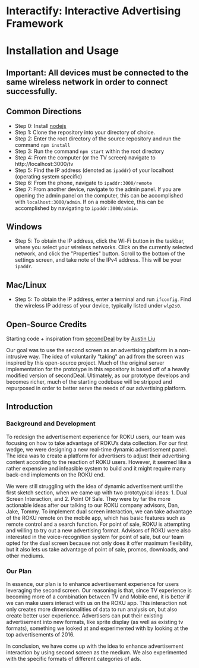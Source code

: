 # Interactify: Interactive Advertising Framework 

# Installation and Usage

## Important: All devices must be connected to the same wireless network in order to connect successfully.

## Common Directions
- Step 0: Install [nodejs](https://nodejs.org/en/)
- Step 1: Clone the repository into your directory of choice.
- Step 2: Enter the root directory of the source repository and run the command `npm install`
- Step 3: Run the command `npm start` within the root directory
- Step 4: From the computer (or the TV screen) navigate to http://localhost:3000/tv
- Step 5: Find the IP address (denoted as `ipaddr`) of your localhost (operating system specific)
- Step 6: From the phone, navigate to `ipaddr:3000/remote`
- Step 7: From another device, navigate to the admin panel.  If you are opening the admin panel on the computer, this can be accomplished with `localhost:3000/admin`.  If on a mobile device, this can be accomplished by navigating to `ipaddr:3000/admin`.  

## Windows
- Step 5: To obtain the IP address, click the Wi-Fi button in the taskbar, where you select your wireless networks.  Click on the currently selected network, and click the "Properties" button.  Scroll to the bottom of the settings screen, and take note of the IPv4 address.  This will be your `ipaddr`.

## Mac/Linux
- Step 5: To obtain the IP address, enter a terminal and run `ifconfig`.  Find the wireless IP address of your device, typically listed under `wlp2s0`.

## Open-Source Credits
Starting code + inspiration from [secondDeal](https://github.com/aliu139/secondDeal) by
by [Austin Liu](https://github.com/aliu139)

Our goal was to use the second screen as an advertising platform in a non-intrusive way.  The idea of voluntarily "taking" an ad from the screen was inspired by this open-source project.  Much of the original server implementation for the prototype in this repository is based off of a heavily modified version of secondDeal.  Ultimately, as our prototype develops and becomes richer, much of the starting codebase will be stripped and repurposed in order to better serve the needs of our advertising platform.

## Introduction
### Background and Development
To redesign the advertisement experience for ROKU users, our team was focusing on how to take advantage of ROKU’s data collection. For our first wedge, we were designing a new real-time dynamic advertisement panel. The idea was to create a platform for advertisers to adjust their advertising content according to the reaction of ROKU users. However, it seemed like a rather expensive and infeasible system to build and it might require many back-end implements on the ROKU end.

We were still struggling with the idea of dynamic advertisement until the first sketch section, when we came up with two prototypical ideas: 1. Dual Screen Interaction, and 2. Point Of Sale. They were by far the more actionable ideas after our talking to our ROKU company advisors, Dan, Jake, Tommy. To implement dual screen interaction, we can take advantage of the ROKU remote on the mobile app, which has basic features such as remote control and a search function. For point of sale, ROKU is attempting and willing to try out a new advertising format. Advisors of ROKU were also interested in the voice-recognition system for point of sale, but our team opted for the dual screen because not only does it offer maximum flexibility, but it also lets us take advantage of point of sale, promos, downloads, and other mediums.

### Our Plan
In essence, our plan is to enhance advertisement experience for users leveraging the second screen. Our reasoning is that, since TV experience is becoming more of a combination between TV and Mobile end, it is better if we can make users interact with us on the ROKU app. This interaction not only creates more dimensionalities of data to run analysis on, but also create better user experience. Advertisers can put their existing advertisement into new formats, like sprite display (as well as existing tv formats), something we looked at and experimented with by looking at the top advertisements of 2016. 

In conclusion, we have come up with the idea to enhance advertisement interaction by using second screen as the medium. We also experimented with the specific formats of different categories of ads.

